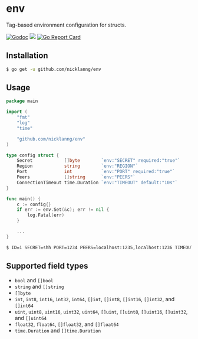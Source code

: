 # env
Tag-based environment configuration for structs.

[![Godoc](https://godoc.org/github.com/nicklanng/env?status.svg)](https://godoc.org/github.com/nicklanng/env)
![](https://github.com/nicklanng/env/workflows/CI/badge.svg)
[![Go Report Card](https://goreportcard.com/badge/github.com/nicklanng/env)](https://goreportcard.com/report/github.com/nicklanng/env)

## Installation

``` bash
$ go get -u github.com/nicklanng/env
```

## Usage

``` go
package main

import (
	"fmt"
	"log"
	"time"

	"github.com/nicklanng/env"
)

type config struct {
	Secret            []byte        `env:"SECRET" required:"true"`
	Region            string        `env:"REGION"`
	Port              int           `env:"PORT" required:"true"`
	Peers             []string      `env:"PEERS"`
	ConnectionTimeout time.Duration `env:"TIMEOUT" default:"10s"`
}

func main() {
	c := config{}
	if err := env.Set(&c); err != nil {
		log.Fatal(err)
	}

	...
}
```

``` bash
$ ID=1 SECRET=shh PORT=1234 PEERS=localhost:1235,localhost:1236 TIMEOUT=5s go run main.go
```

## Supported field types

- `bool` and `[]bool`
- `string` and `[]string`
- `[]byte`
- `int`, `int8`, `int16`, `int32`, `int64`, `[]int`, `[]int8`, `[]int16`, `[]int32`, and `[]int64`
- `uint`, `uint8`, `uint16`, `uint32`, `uint64`, `[]uint`, `[]uint8`, `[]uint16`, `[]uint32`, and `[]uint64`
- `float32`, `float64`, `[]float32`, and `[]float64`
- `time.Duration` and `[]time.Duration`
